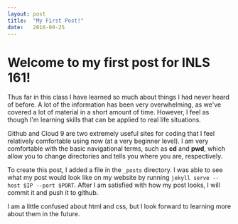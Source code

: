 ```yaml
---
layout: post
title:  "My First Post!"
date:   2016-09-25 
---
```

<h1>Welcome to my first post for INLS 161!</h1>

Thus far in this class I have learned so much about things I had never heard of before. A lot of the information has been very overwhelming, as we've covered a lot of material in a short amount of time. However, I feel as though I'm learning skills that can be applied to real life situations.

Github and Cloud 9 are two extremely useful sites for coding that I feel relatively comfortable using now (at a very beginner level).
I am very comfortable with the basic navigational terms, such as __cd__ and __pwd__, which allow you to change directories and tells you where you are, respectively. 

To create this post, I added a file in the `_posts` directory. I was able to see what my post would look like on my website by running `jekyll serve --host $IP --port $PORT`. After I am satisfied with how my post looks, I will commit it and push it to github. 

I am a little confused about html and css, but I look forward to learning more about them in the future. 

